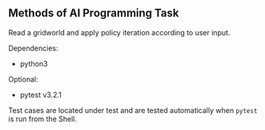 ## Methods of AI Programming Task

Read a gridworld and apply policy iteration according to user input.

Dependencies:
+ python3

Optional:
+ pytest v3.2.1 

Test cases are located under test and are tested automatically when
`pytest`
is run from the Shell.